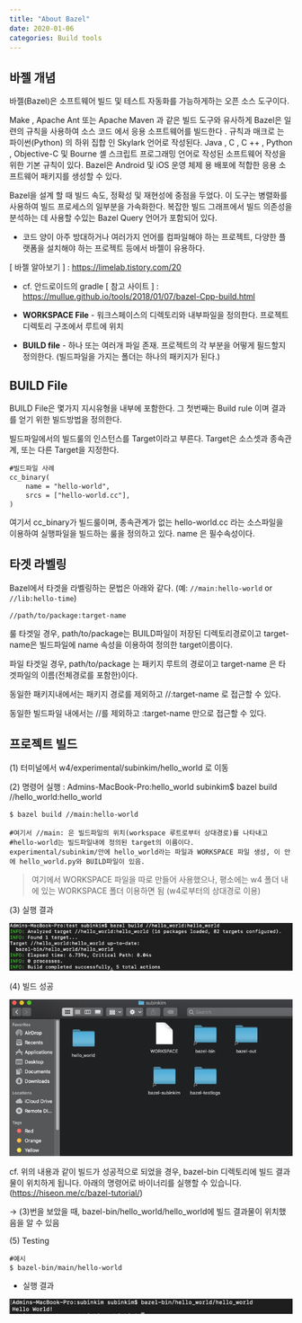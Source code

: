 ```yaml
---
title: "About Bazel"
date: 2020-01-06
categories: Build tools
---
```


## **바젤 개념**

바젤(Bazel)은 소프트웨어 빌드 및 테스트 자동화를 가능하게하는 오픈 소스 도구이다. 

Make , Apache Ant 또는 Apache Maven 과 같은 빌드 도구와 유사하게 Bazel은 일련의 규칙을 사용하여 소스 코드 에서 응용 소프트웨어를 빌드한다 . 규칙과 매크로 는 파이썬(Python) 의 하위 집합 인 Skylark 언어로 작성된다. Java , C , C ++ , Python , Objective-C 및 Bourne 셸 스크립트 프로그래밍 언어로 작성된 소프트웨어 작성을위한 기본 규칙이 있다. Bazel은 Android 및 iOS 운영 체제 용 배포에 적합한 응용 소프트웨어 패키지를 생성할 수 있다.

Bazel을 설계 할 때 빌드 속도, 정확성 및 재현성에 중점을 두었다. 이 도구는 병렬화를 사용하여 빌드 프로세스의 일부분을 가속화한다. 복잡한 빌드 그래프에서 빌드 의존성을 분석하는 데 사용할 수있는 Bazel Query 언어가 포함되어 있다.

 
* 코드 양이 아주 방대하거나 여러가지 언어를 컴파일해야 하는 프로젝트, 다양한 플랫폼을 설치해야 하는 프로젝트 등에서 바젤이 유용하다. 

[ 바젤 알아보기 ] : https://limelab.tistory.com/20

* cf. 안드로이드의 gradle [ 참고 사이트 ] :  https://mullue.github.io/tools/2018/01/07/bazel-Cpp-build.html

* **WORKSPACE File** - 워크스페이스의 디렉토리와 내부파일을 정의한다. 프로젝트 디렉토리 구조에서 루트에 위치

* **BUILD file** - 하나 또는 여러개 파일 존재. 프로젝트의 각 부분을 어떻게 필드할지 정의한다. (빌드파일을 가지는 폴더는 하나의 패키지가 된다.)


## **BUILD File**

BUILD File은 몇가지 지시유형을 내부에 포함한다. 그 첫번째는 Build rule 이며 결과를 얻기 위한 빌드방법을 정의한다.

빌드파일에서의 빌드룰의 인스턴스를 Target이라고 부른다. Target은 소스셋과 종속관계, 또는 다른 Target을 지정한다.

```
#빌드파일 사례
cc_binary(
    name = "hello-world",
    srcs = ["hello-world.cc"],
)
```

여기서 cc_binary가 빌드룰이며, 종속관계가 없는 hello-world.cc 라는 소스파일을 이용하여 실행파일을 빌드하는 룰을 정의하고 있다. name 은 필수속성이다.


## **타겟 라벨링**
Bazel에서 타겟을 라벨링하는 문법은 아래와 같다. (예: `//main:hello-world` or `//lib:hello-time`)

```
//path/to/package:target-name
```
룰 타겟일 경우, path/to/package는 BUILD파일이 저장된 디렉토리경로이고 target-name은 빌드파일에 name 속성을 이용하여 정의한 target이름이다.

파일 타겟일 경우, path/to/package 는 패키지 루트의 경로이고 target-name 은 타겟파일의 이름(전체경로를 포함한)이다.

동일한 패키지내에서는 패키지 경로를 제외하고 //:target-name 로 접근할 수 있다.

동일한 빌드파일 내에서는 //를 제외하고 :target-name 만으로 접근할 수 있다.

 

## **프로젝트 빌드**

(1) 터미널에서 w4/experimental/subinkim/hello_world 로 이동

(2) 명령어 실행 : Admins-MacBook-Pro:hello_world subinkim$ bazel build //hello_world:hello_world

```
$ bazel build //main:hello-world

#여기서 //main: 은 빌드파일의 위치(workspace 루트로부터 상대경로)를 나타내고 
#hello-world는 빌드파일내에 정의된 target의 이름이다.
experimental/subinkim/안에 hello_world라는 파일과 WORKSPACE 파일 생성, 이 안에 hello_world.py와 BUILD파일이 있음. 
```
> 여기에서 WORKSPACE 파일을 따로 만들어 사용했으나, 평소에는 w4 폴더 내에 있는 WORKSPACE 폴더 이용하면 됨 (w4로부터의 상대경로 이용)

(3) 실행 결과

![image1](./_images/7e210d5e-1912-48ff-a53b-5ec0acc025a5.png)



(4) 빌드 성공

![image2](./_images/f92f2286-88f7-4811-ae9c-2ba366acd439.png)

cf. 위의 내용과 같이 빌드가 성공적으로 되었을 경우, bazel-bin 디렉토리에 빌드 결과물이 위치하게 됩니다. 아래의 명령어로 바이너리를 실행할 수 있습니다. (https://hiseon.me/c/bazel-tutorial/)

→ (3)번을 보았을 때, bazel-bin/hello_world/hello_world에 빌드 결과물이 위치했음을 알 수 있음

 

(5) Testing

```
#예시
$ bazel-bin/main/hello-world
```

* 실행 결과

![image3](./_images/7667d600-429e-44fa-8740-131b69a82b56.png)
